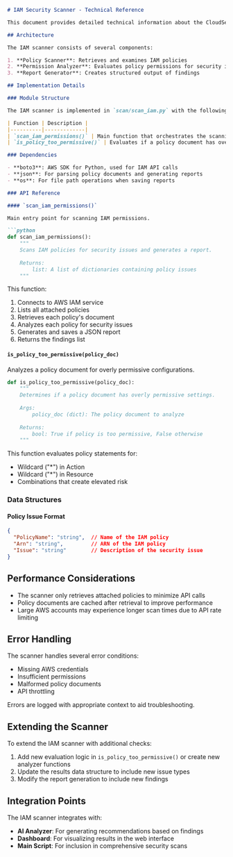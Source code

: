 ```markdown
# IAM Security Scanner - Technical Reference

This document provides detailed technical information about the CloudSecVision IAM Security Scanner implementation.

## Architecture

The IAM scanner consists of several components:

1. **Policy Scanner**: Retrieves and examines IAM policies
2. **Permission Analyzer**: Evaluates policy permissions for security issues
3. **Report Generator**: Creates structured output of findings

## Implementation Details

### Module Structure

The IAM scanner is implemented in `scan/scan_iam.py` with the following core functions:

| Function | Description |
|----------|-------------|
| `scan_iam_permissions()` | Main function that orchestrates the scanning process |
| `is_policy_too_permissive()` | Evaluates if a policy document has overly permissive settings |

### Dependencies

- **boto3**: AWS SDK for Python, used for IAM API calls
- **json**: For parsing policy documents and generating reports
- **os**: For file path operations when saving reports

### API Reference

#### `scan_iam_permissions()`

Main entry point for scanning IAM permissions.

```python
def scan_iam_permissions():
    """
    Scans IAM policies for security issues and generates a report.
    
    Returns:
        list: A list of dictionaries containing policy issues
    """
```

This function:
1. Connects to AWS IAM service
2. Lists all attached policies
3. Retrieves each policy's document
4. Analyzes each policy for security issues
5. Generates and saves a JSON report
6. Returns the findings list

#### `is_policy_too_permissive(policy_doc)`

Analyzes a policy document for overly permissive configurations.

```python
def is_policy_too_permissive(policy_doc):
    """
    Determines if a policy document has overly permissive settings.
    
    Args:
        policy_doc (dict): The policy document to analyze
        
    Returns:
        bool: True if policy is too permissive, False otherwise
    """
```

This function evaluates policy statements for:
- Wildcard ("*") in Action
- Wildcard ("*") in Resource
- Combinations that create elevated risk

### Data Structures

#### Policy Issue Format

```json
{
  "PolicyName": "string",  // Name of the IAM policy
  "Arn": "string",         // ARN of the IAM policy
  "Issue": "string"        // Description of the security issue
}
```

## Performance Considerations

- The scanner only retrieves attached policies to minimize API calls
- Policy documents are cached after retrieval to improve performance
- Large AWS accounts may experience longer scan times due to API rate limiting

## Error Handling

The scanner handles several error conditions:

- Missing AWS credentials
- Insufficient permissions
- Malformed policy documents
- API throttling

Errors are logged with appropriate context to aid troubleshooting.

## Extending the Scanner

To extend the IAM scanner with additional checks:

1. Add new evaluation logic in `is_policy_too_permissive()` or create new analyzer functions
2. Update the results data structure to include new issue types
3. Modify the report generation to include new findings

## Integration Points

The IAM scanner integrates with:

- **AI Analyzer**: For generating recommendations based on findings
- **Dashboard**: For visualizing results in the web interface
- **Main Script**: For inclusion in comprehensive security scans
```

